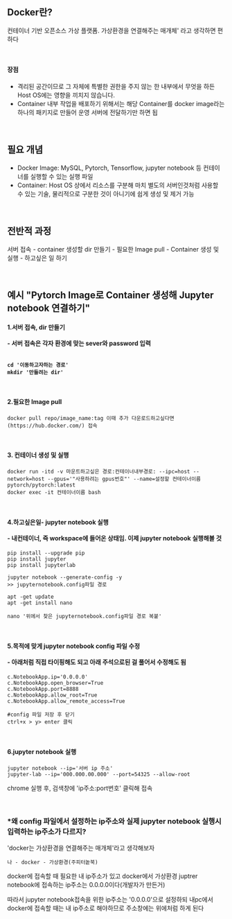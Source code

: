## Docker란?

컨테이너 기반 오픈소스 가상 플랫폼. 가상환경을 연결해주는 매개체' 라고 생각하면 편하다

</br>

#### 장점
- 격리된 공간이므로 그 자체에 특별한 권한을 주지 않는 한 내부에서 무엇을 하든 Host OS에는 영향을 끼치지 않습니다.
- Container 내부 작업을 배포하기 위해서는 해당 Container를 docker image라는 하나의 패키지로 만들어 운영 서버에 전달하기만 하면 됩

</br>

## 필요 개념
- Docker Image: MySQL, Pytorch, Tensorflow, jupyter notebook 등 컨테이너를 실행할 수 있는 실행 파일
- Container: Host OS 상에서 리소스를 구분해 마치 별도의 서버인것처럼 사용할 수 있는 기술, 물리적으로 구분한 것이 아니기에 쉽게 생성 및 제거 가능

</br>

## 전반적 과정 
서버 접속 - container 생성할 dir 만들기 - 필요한 Image pull - Container 생성 및 실행 - 하고싶은 일 하기

</br>

## 예시  "Pytorch Image로 Container 생성해 Jupyter notebook 연결하기"

<h4> 1.서버 접속, dir 만들기</br> </br> 
- 서버 접속은 각자 환경에 맞는 sever와 password 입력</br></br>


    cd '이동하고자하는 경로'
    mkdir '만들려는 dir'

</br>

<h4>2.필요한 Image pull</h4>
    
    
    docker pull repo/image_name:tag 이때 추가 다운로드하고싶다면 (https://hub.docker.com/) 접속
    
    
</br>
    
<h4>3. 컨테이너 생성 및 실행</h4>


    docker run -itd -v 마운트하고싶은 경로:컨테이너내부경로: --ipc=host --network=host --gpus='"사용하려는 gpus번호"' --name=설정할 컨테이너이름 pytorch/pytorch:latest 
    docker exec -it 컨테이너이름 bash 
  
  
  
</br>
  
<h4>4.하고싶은일- jupyter notebook 실행</br></br>
- 내컨테이너, 즉 workspace에 들어온 상태임. 이제 jupyter notebook 실행해볼 것</h4>


    pip install --upgrade pip
    pip install jupyter
    pip install jupyterlab
    
    jupyter notebook --generate-config -y
    >> jupyternotebook.config파일 경로
    
    apt -get update
    apt -get install nano
    
    nano '위에서 찾은 jupyternotebook.config파일 경로 복붙'



</br>

<h4>5.목적에 맞게 jupyter notebook config 파일 수정</br> </br> 
- 아래처럼 직접 타이핑해도 되고 아래 주석으로된 걸 풀어서 수정해도 됨</h4>

    
    c.NotebookApp.ip='0.0.0.0'
    c.NotebookApp.open_browser=True
    c.NotebookApp.port=8888
    c.NotebookApp.allow_root=True
    c.NotebookApp.allow_remote_access=True
    
    #config 파일 저장 후 닫기
    ctrl+x > y> enter 클릭
    
    
</br>
   
<h4>6.jupyter notebook 실행</h4>


    jupyter notebook --ip='서버 ip 주소'
    jupyter-lab --ip='000.000.00.000' --port=54325 --allow-root

    
chrome 실행 후, 검색창에 'ip주소:port번호' 클릭해 접속
    


</br>


### *왜 config 파일에서 설정하는 ip주소와 실제 jupyter notebook 실행시 입력하는 ip주소가 다르지?
'docker는 가상환경을 연결해주는 매개체'라고 생각해보자


    나 - docker - 가상환경(주피터놑북) 


docker에 접속할 때 필요한 내 ip주소가 있고 docker에서 가상환경 juptrer notebook에 접속하는 ip주소는 0.0.0.0이다(개발자가 만든거)


따라서 jupyter notebook접속을 위한 ip주소는 '0.0.0.0'으로 설정하되 내pc에서 docker에 접속할 때는 내 ip주소로 해야하므로 주소창에는 위에처럼 하게 된다







